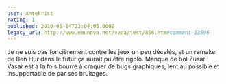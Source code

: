 ```yaml
---
user: Antekrist
rating: 1
published: 2010-05-14T22:04:05.000Z
legacy_url: http://www.emunova.net/veda/test/856.htm#comment-13596
---
```

Je ne suis pas foncièrement contre les jeux un peu décalés, et un remake de Ben Hur dans le futur ça aurait pu être rigolo. Manque de bol Zusar Vasar est à la fois bourré à craquer de bugs graphiques, lent au possible et insupportable de par ses bruitages.